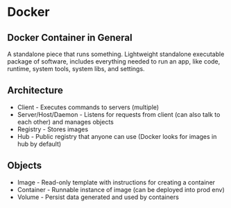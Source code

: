 # Docker

## Docker Container in General

A standalone piece that runs something.
Lightweight standalone executable package of software, includes everything needed to run an app, like code, runtime, system tools, system libs, and settings.

## Architecture

* Client - Executes commands to servers (multiple)
* Server/Host/Daemon - Listens for requests from client (can also talk to each other) and manages objects
* Registry - Stores images
* Hub - Public registry that anyone can use (Docker looks for images in hub by default)

## Objects

* Image - Read-only template with instructions for creating a container
* Container - Runnable instance of image (can be deployed into prod env)
* Volume - Persist data generated and used by containers
